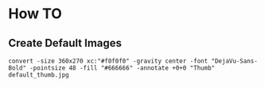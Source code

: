 # How TO

## Create Default Images

```convert -size 360x270 xc:"#f0f0f0" -gravity center -font "DejaVu-Sans-Bold" -pointsize 48 -fill "#666666" -annotate +0+0 "Thumb" default_thumb.jpg```
